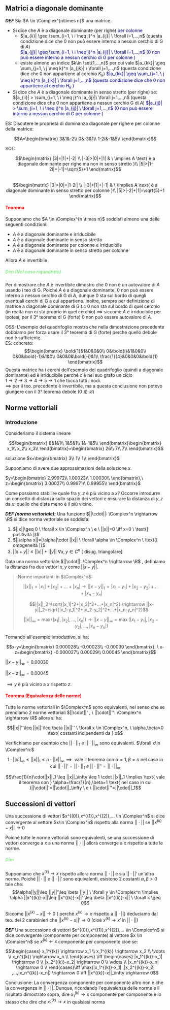 ## Matrici a diagonale dominante
***DEF***
Sia $A \in \Complex^{n\times n}$ una matrice.
+ Si dice che $A$ è a diagonale dominante (per righe)  <span style="color:darkblue">  per colonne </span>
  + $|a_{ii}| \geq \sum_{i=1, \ i \neq j}^n |a_{ij}| \ \forall i=1,...,n$ (questa condizione dice che 0 non può essere interno a nessun cerchio di G di $A$)  
    <span style="color:darkblue"> $|a_{jj}| \geq \sum_{i=1, \ i \neq j}^n |a_{ij}| \ \forall i=1,...,n$ (0 non può essere interno a nessun cerchio di G per colonne )</span>
  + esiste almeno un indice $k\in \set{1,...,n}$ per cui vale $|a_{kk}| \geq \sum_{j=1, \ j \neq k}^n |a_{jk}| \ \forall j=1,...,n$ (questa condizione dice che 0 non appartiene al cerchio $K_k$)
   <span style="color:darkblue"> $|a_{kk}| \geq \sum_{j=1, \ j \neq k}^n |a_{ik}| \ \forall j=1,...,n$ (questa condizione dice che 0 non appartiene al cerchio $H_k$ )</span>
+ Si dice che $A$ è a diagonale dominante in senso stretto (per righe) se:  
  $|a_{ii}| > \sum_{i=1, \ i \neq j}^n |a_{ij}|\ \forall j=1,...,n$ (questa condizione dice che 0 non appartiene a nessun cerchio G di $A$)
  <span style="color:darkblue"> $|a_{jj}| > \sum_{i=1, \ i \neq j}^n |a_{ij}| \ \forall j=1,...,n$ (0 non può essere interno a nessun cerchio di G per colonne )</span>

ES: Discutere le proprietà di dominanza diagonale per righe e per colonne della matrice:

$$A=\begin{bmatrix}
3&1&-2\\
0&-3&1\\
1-2i&-1&5\\
\end{bmatrix}$$

SOL:

$$\begin{matrix}
|3|=|1|+|-2| \\
|-3|>|0|+|1| & \ \implies A \text{ è a diagonale dominante per righe ma non in senso stretto }\\
|5|>|1-2i|+|-1|=\sqrt{5}+1
\end{matrix}$$
<br>
$$\begin{matrix}
|3|>|0|+|1-2i| \\
|-3|>|1|+|-1| & \ \implies A \text{ è a diagonale dominante in senso stretto per colonne }\\
|5|>|-2|+|1|=\sqrt{5}+1
\end{matrix}$$

#### <span style="color:red"> Teorema </span>
Supponiamo che $A \in \Complex^{n \times n}$ soddisfi almeno una delle seguenti condizioni:
+ $A$ è a diagonale dominante e irriducibile
+ $A$ è a diagonale dominante in senso stretto 
+ $A$ è a diagonale dominante per colonne e irriducibile
+ $A$ è a diagonale dominante in senso stretto per colonne  

Allora $A$ è invertibile  

##### <span style="color:lightgreen">Dim (Nel caso riquadrato)</span>
Per dimostrare che $A$ è invertibile dimostro che 0 non è un autovalore di $A$ usando i teo di G. Poiché $A$ è a diagonale dominante, 0 non può essere interno a nessun cerchio di G di $A$, dunque 0 sta sul bordo di quegli eventuali cerchi di G a cui appartiene. Inoltre, sempre per definizione di matrice a diagonale dominante di G t.c 0 non sta sul bordo di quel cerchio (in realtà non ci sta proprio in quel cerchio) $\implies$ siccome $A$ è irriducibile per ipotesi, per il 3° teorema di G (forte) 0 non può essere autovalore di $A$.

OSS:
L'esempio del quadrifoglio mostra che nella dimostrazione precedente dobbiamo per forza usare il 3° teorema di G (forte) perché quello debole non è sufficiente.  
ES: concreto:
$$\begin{bmatrix}
\bold{1}&1&0&0&0\\
0&\bold{i}&1&0&0\\
0&0&\bold{-1}&1&0\\
0&0&0&\bold{-i}&1\\
\frac{1}{4}&0&0&0&\bold{1}
\end{bmatrix}$$ Questa matrice ha i cerchi dell'esempio del quadrifoglio (quindi a diagonale dominante) ed è irriducibile perché c'è nel suo grafo un ciclo  
$1 \rightarrow 2 \rightarrow 3 \rightarrow 4 \rightarrow 5 \rightarrow 1$ che tocca tutti i nodi.  
$\implies$ per il teo. precedente è invertibile, ma a questa conclusione non potevo giungere con il 3° teorema debole $(0 \notin \mathcal{B})$  

## Norme vettoriali  
### Introduzione
Consideriamo il sistema lineare  

$$\begin{bmatrix}
8&1&1\\
1&5&1\\
1&-1&5\\
\end{bmatrix}\begin{bmatrix}
x_1\\
x_2\\
x_3\\
\end{bmatrix}=\begin{bmatrix}
26\\
7\\
7\\
\end{bmatrix}$$

soluzione $x=\begin{bmatrix}
3\\
1\\
1\\
\end{bmatrix}$

Supponiamo di avere due approssimazioni della soluzione $x$.

$y=\begin{bmatrix}
2.99972\\
1.00023\\
1.00030\\
\end{bmatrix},\ z=\begin{bmatrix}
3.00027\\
0.99971\\
0.99955\\
\end{bmatrix}$

Come possiamo stabilire quale fra $y,z$ è più vicino a $x$?
Occorre introdurre un concetto di distanza sullo spazio dei vettori e misurare la distanza di $y,z$ da $x$: quello che dista meno è il più vicino.  

***DEF (norma vettoriale):***
Una funzione $||\cdot||: \Complex^n \rightarrow \R$ si dice norma vettoriale se soddisfa:
1. $||x||\geq 0 \ \forall x \in \Complex^n \ e \ ||x||=0 \iff x=0 \ \text{[ positività ]}$
2. $||\alpha x||=|\alpha|\cdot ||x|| \ \forall \alpha \in \Complex^n \ \text{[ omogeneità ]}$  
3. $||x+y||\leq ||x||+||y|| \ \forall x,y \in C^n \ \text{[ disug. triangolare]}$

Data una norma vettoriale $||\cdot||: \Complex^n \rightarrow \R$ , definiamo la distanza fra due vettori $x,y$ come $||x-y||$.  

> Norme importanti in $\Complex^n$:
> 
> $$||x||_1=|x_1|+|x_2|+...+|x_n| \rightarrow ||x-y||_1=|x_1-y_1|+|x_2-y_2|+...+|x_n-y_n|$$
> 
>$$||x||_2=\sqrt{|x_1|^2+|x_2|^2+...+|x_n|^2} \rightarrow ||x-y||_2=\sqrt{|x_1-y_1|^2+|x_2-y_2|^2+...+|x_n-y_n|^2}$$
>
>$$||x||_\infty=\max(|x_1|,|x_2|,...,|x_n|) \rightarrow ||x-y||_\infty=\max(|x_1-y_1|,|x_2-y_2|,...,|x_n-y_n|)$$

Tornando all'esempio introduttivo, si ha:  

$$x-y=\begin{bmatrix}
0.000028\\
-0.00023\\
-0.00030
\end{bmatrix}, \ 
x-z=\begin{bmatrix}
-0.000027\\
0.00029\\
0.00045
\end{bmatrix}$$  

$||x-y||_\infty=0.00030$

$||x-z||_\infty=0.00045$

$\implies y$ è più vicino a $x$ rispetto $z$.

#### <span style="color:red"> Teorema (Equivalenza delle norme) </span> 
Tutte le norme vettoriali in $\Complex^n$ sono equivalenti, nel senso che se prendiamo 2 norme vettoriali 
$||\cdot||' , \ ||\cdot||'': \Complex^n \rightarrow \R$ allora si ha: 

$$||x||''\leq ||x||'\leq \beta ||x||'' \ \forall x \in \Complex^n, \ \alpha,\beta>0 \text{ costanti indipendenti da } x$$

Verifichiamo per esempio che $||\cdot||_1 \ e \ ||\cdot||_\infty$ sono equivalenti. $\forall x\in \Complex^n:$  

$$1\cdot||x||_\infty \leq ||x||_1 \leq n \cdot ||x||_\infty \implies \text{ vale il teorema con } \alpha=1,\beta=n \text{ nel caso in cui }||\cdot||'=||\cdot||_1 \ e \ ||\cdot||''=||\cdot||_\infty$$

$$\frac{1}{n}\cdot||x||_1 \leq ||x||_\infty \leq 1 \cdot ||x||_1 \implies \text{ vale il teorema con } \alpha=\frac{1}{n},\beta=1 \text{ nel caso in cui }||\cdot||'=||\cdot||_\infty \ e \ ||\cdot||''=||\cdot||_1$$

## Successioni di vettori  
Una successione di vettori $x^{(0)},x^{(1)},x^{(2)},... \in \Complex^n$ si dice convergente al vettore $x\in \Complex^n$ rispetto alla norma $||\cdot||$ se $||x^{(k)}-x|| \rightarrow 0$

Poiché tutte le norme vettoriali sono equivalenti, se una successione di vettori converge a $x$ a una norma $||\cdot||$ allora converge a $x$ rispetto a tutte le norme.  

##### <span style="color:lightgreen">Dim</span>
Supponiamo che $x^{(k)}\rightarrow x$ rispetto allora norma $||\cdot||$ e sia $||\cdot||'$ un'altra norma.
Poiché $||\cdot|| \ e \ ||\cdot||'$ sono equivalenti, esistono 2 costanti $\alpha,\beta>0$ tale che:  
$$\alpha||y||\leq ||y||'\leq \beta ||y|| \ \forall y \in \Complex^n \implies \alpha ||x^{(k)}-x||\leq ||x^{(k)}-x||' \leq \beta ||x^{(k)}-x|| \ \forall k \geq 0$$

Siccome $||x^{(k)}-x|| \rightarrow 0 \ ($ perché  $x^{(k)}\rightarrow x$ rispetto a  $||\cdot||)$ deduciamo dal teo. dei 2 carabinieri che $||x^{(k)}-x||' \rightarrow 0$ (cioè $x^{(k)}\rightarrow x'$ in $||\cdot||$)

***DEF***
Una successione di vettori $x^{(0)},x^{(1)},x^{(2)},... \in \Complex^n$ si dice convergente (componente per componente) al vettore $x \in \Complex^n$ se $x^{(k)}\leftarrow x$ componente per componente cioè se:

$$\begin{cases}
  x_1^{(k)} \rightarrow x_1 \\
  x_1^{(k)} \rightarrow x_2 \\
\vdots \\
x_n^{(k)} \rightarrow x_n \\
\end{cases} \iff \begin{cases}
|x_1^{(k)}-x_1| \rightarrow 0 \\
|x_2^{(k)}-x_2| \rightarrow 0 \\
\vdots \\
|x_n^{(k)}-x_n| \rightarrow 0 \\
\end{cases}\iff \max(|x_1^{(k)}-x_1| ,|x_2^{(k)}-x_2| ,...,|x_n^{(k)}-x_n|) \rightarrow 0 \iff ||x^{(k)}-x||_\infty \rightarrow 0$$

Conclusione: La convergenza componente per componente altro non è che la convergenza in $||\cdot||$. 
Dunque, ricordando l'equivalenza delle norme e il risultato dimostrato sopra, dire $x_1^{(k)} \rightarrow x$ componente per componente è lo stesso che dire che $x_1^{(k)} \rightarrow x$ in qualsiasi norma